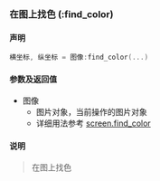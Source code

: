 ### 在图上找色 \(**:find\_color**\)


#### 声明
```lua
横坐标, 纵坐标 = 图像:find_color(...)
```


#### 参数及返回值
- 图像
    - 图片对象，当前操作的图片对象
    - 详细用法参考 [screen.find_color](/Handbook/screen/screen.find_color-cs.md)
  
  
#### 说明
> 在图上找色  

